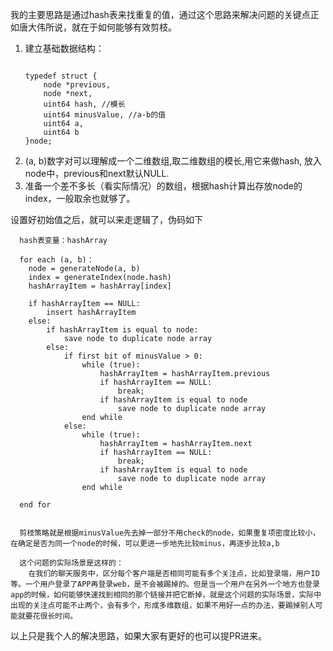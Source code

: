 我的主要思路是通过hash表来找重复的值，通过这个思路来解决问题的关键点正如唐大伟所说，就在于如何能够有效剪枝。

1. 建立基础数据结构：
    ```

    typedef struct {
        node *previous,
        node *next,
        uint64 hash, //模长
        uint64 minusValue, //a-b的值
        uint64 a,
        uint64 b
    }node;

    ``` 
2. (a, b)数字对可以理解成一个二维数组,取二维数组的模长,用它来做hash, 放入node中，previous和next默认NULL.
3. 准备一个差不多长（看实际情况）的数组，根据hash计算出存放node的index，一般取余也就够了。

设置好初始值之后，就可以来走逻辑了，伪码如下

```
  hash表变量：hashArray
  
  for each (a, b)：
  	node = generateNode(a, b)
  	index = generateIndex(node.hash)
  	hashArrayItem = hashArray[index]
  	
  	if hashArrayItem == NULL:
  		insert hashArrayItem
  	else:
  		if hashArrayItem is equal to node:
  			save node to duplicate node array
  		else:
  			if first bit of minusValue > 0:
  				while (true):
  					hashArrayItem = hashArrayItem.previous
  					if hashArrayItem == NULL:
  						break;
  					if hashArrayItem is equal to node
  						save node to duplicate node array
  				end while
  			else:
  				while (true):
  					hashArrayItem = hashArrayItem.next
  					if hashArrayItem == NULL:
  						break;
  					if hashArrayItem is equal to node
  						save node to duplicate node array
  				end while
  	
  end for
  
  
  剪枝策略就是根据minusValue先去掉一部分不用check的node，如果重复项密度比较小，在确定是否为同一个node的时候，可以更进一步地先比较minus，再逐步比较a,b
  
  这个问题的实际场景是这样的：
  	在我们的聊天服务中，区分每个客户端是否相同可能有多个关注点，比如登录端，用户ID等。一个用户登录了APP再登录web，是不会被踢掉的。但是当一个用户在另外一个地方也登录app的时候，如何能够快速找到相同的那个链接并把它断掉，就是这个问题的实际场景，实际中出现的关注点可能不止两个，会有多个，形成多维数组，如果不用好一点的办法，要踢掉别人可能就要花很长时间。
```

以上只是我个人的解决思路，如果大家有更好的也可以提PR进来。
